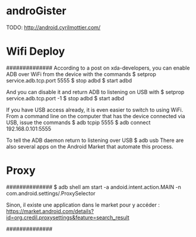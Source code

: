 androGister
===========

TODO: http://android.cyrilmottier.com/

# Wifi Deploy
##############
According to a post on xda-developers, you can enable ADB over WiFi from the device with the commands
$ setprop service.adb.tcp.port 5555
$ stop adbd
$ start adbd

And you can disable it and return ADB to listening on USB with
$ setprop service.adb.tcp.port -1
$ stop adbd
$ start adbd

If you have USB access already, it is even easier to switch to using WiFi. From a command line on the computer that has the device connected via USB, issue the commands
$ adb tcpip 5555
$ adb connect 192.168.0.101:5555


To tell the ADB daemon return to listening over USB
$ adb usb
There are also several apps on the Android Market that automate this process.


# Proxy
##############
$ adb shell am start -a andoid.intent.action.MAIN -n com.android.settings/.ProxySelector

Sinon, il existe une application dans le market pour y accéder :
https://market.android.com/details?id=org.credil.proxysettings&feature=search_result

##############
